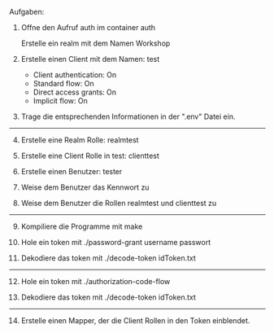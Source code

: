 Aufgaben:

1. Offne den Aufruf auth im container auth

   Erstelle ein realm mit dem Namen Workshop

2. Erstelle einen Client mit dem Namen: test
   - Client authentication: On
   - Standard flow: On
   - Direct access grants: On
   - Implicit flow: On

3. Trage die entsprechenden Informationen in der ".env" Datei ein.

----

4. Erstelle eine Realm Rolle: realmtest

5. Erstelle eine Client Rolle in test: clienttest

6. Erstelle einen Benutzer: tester

7. Weise dem Benutzer das Kennwort zu

8. Weise dem Benutzer die Rollen realmtest und clienttest zu

----

9. Kompiliere die Programme mit make

10. Hole ein token mit ./password-grant username passwort

11. Dekodiere das token mit ./decode-token idToken.txt

----

12. Hole ein token mit ./authorization-code-flow

13. Dekodiere das token mit ./decode-token idToken.txt

----

14. Erstelle einen Mapper, der die Client Rollen in den Token einblendet.